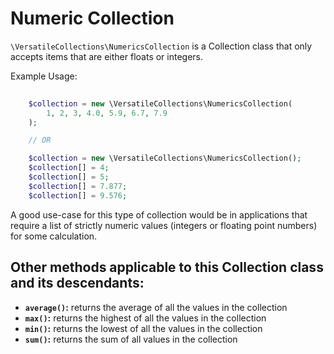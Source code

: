 # Numeric Collection

`\VersatileCollections\NumericsCollection` is a Collection class that only accepts
items that are either floats or integers.

Example Usage:

```php
    
    $collection = new \VersatileCollections\NumericsCollection(
        1, 2, 3, 4.0, 5.9, 6.7, 7.9
    );

    // OR

    $collection = new \VersatileCollections\NumericsCollection();
    $collection[] = 4;
    $collection[] = 5;
    $collection[] = 7.877;
    $collection[] = 9.576;
```

A good use-case for this type of collection would be in applications that require
a list of strictly numeric values (integers or floating point numbers) 
for some calculation.

## Other methods applicable to this Collection class and its descendants:

* **`average()`:** returns the average of all the values in the collection
* **`max()`:** returns the highest of all the values in the collection
* **`min()`:** returns the lowest of all the values in the collection
* **`sum()`:** returns the sum of all values in the collection


